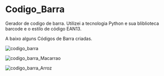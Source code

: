 # Codigo_Barra
 Gerador de codigo de barra. Utilizei a tecnologia Python e sua bliblioteca barcode e o estilo de código EAN13.
 
 A baixo alguns Códigos de Barra criadas.
 
 ![codigo_barra](https://user-images.githubusercontent.com/121833579/226970243-d66cf593-36ae-48a1-812e-f9fe7eeaa972.png)



![codigo_barra_Macarrao](https://user-images.githubusercontent.com/121833579/226970596-90dd4b68-002d-4b0e-90df-f04a5bacf3d5.png)



![codigo_barra_Arroz](https://user-images.githubusercontent.com/121833579/226970762-1f1de88f-008d-4d3c-95c7-bd7ac30e426b.png)
